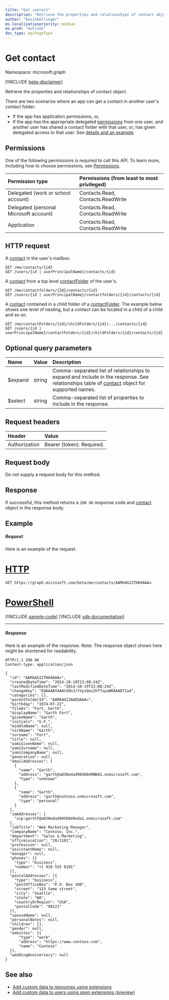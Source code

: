 ```yaml
---
title: "Get contact"
description: "Retrieve the properties and relationships of contact object."
author: "kevinbellinger"
ms.localizationpriority: medium
ms.prod: "outlook"
doc_type: apiPageType
---
```


# Get contact

Namespace: microsoft.graph

[!INCLUDE [beta-disclaimer](../../includes/beta-disclaimer.md)]

Retrieve the properties and relationships of contact object.

There are two scenarios where an app can get a contact in another user's contact folder:

* If the app has application permissions, or,
* If the app has the appropriate delegated [permissions](#permissions) from one user, and another user has shared a contact folder with that user, or, has given delegated access to that user. See [details and an example](/graph/outlook-get-shared-contacts-folders).


## Permissions
One of the following permissions is required to call this API. To learn more, including how to choose permissions, see [Permissions](/graph/permissions-reference).

|Permission type      | Permissions (from least to most privileged)              |
|:--------------------|:---------------------------------------------------------|
|Delegated (work or school account) | Contacts.Read, Contacts.ReadWrite    |
|Delegated (personal Microsoft account) | Contacts.Read, Contacts.ReadWrite    |
|Application | Contacts.Read, Contacts.ReadWrite |

## HTTP request
<!-- { "blockType": "ignored" } -->
A [contact](../resources/contact.md) in the user's mailbox.
```http
GET /me/contacts/{id}
GET /users/{id | userPrincipalName}/contacts/{id}
```
A [contact](../resources/contact.md) from a top level [contactFolder](../resources/contactfolder.md) of the user's.
```http
GET /me/contactfolders/{Id}/contacts/{id}
GET /users/{id | userPrincipalName}/contactfolders/{id}/contacts/{id}
```
A [contact](../resources/contact.md) contained in a child folder of a [contactFolder](../resources/mailfolder.md).  The 
example below shows one level of nesting, but a contact can be located in a child of a child and so on.
```http
GET /me/contactFolders/{id}/childFolders/{id}/.../contacts/{id}
GET /users/{id | userPrincipalName}/contactFolders/{id}/childFolders/{id}/contacts/{id}
```
## Optional query parameters
|Name|Value|Description|
|:---------------|:--------|:-------|
|$expand|string|Comma-separated list of relationships to expand and include in the response. See relationships table of [contact](../resources/contact.md) object for supported names. |
|$select|string|Comma-separated list of properties to include in the response.|

## Request headers
| Header       | Value |
|:---------------|:--------|
| Authorization  | Bearer {token}. Required.  |

## Request body
Do not supply a request body for this method.

## Response

If successful, this method returns a `200 OK` response code and [contact](../resources/contact.md) object in the response body.
## Example
##### Request
Here is an example of the request.

# [HTTP](#tab/http)
<!-- {
  "blockType": "request",
  "name": "get_contact",
  "sampleKeys": ["AAMkAGI2THk0AAA="]
}-->
```msgraph-interactive
GET https://graph.microsoft.com/beta/me/contacts/AAMkAGI2THk0AAA=
```

# [PowerShell](#tab/powershell)
[!INCLUDE [sample-code](../includes/snippets/powershell/get-contact-powershell-snippets.md)]
[!INCLUDE [sdk-documentation](../includes/snippets/snippets-sdk-documentation-link.md)]

---

##### Response

Here is an example of the response. Note: The response object shown here might be shortened for readability.
<!-- {
  "blockType": "response",
  "truncated": true,
  "@odata.type": "microsoft.graph.contact"
} -->
```http
HTTP/1.1 200 OK
Content-type: application/json

{
  "id": "AAMkAGI2THk0AAA=",
  "createdDateTime": "2014-10-19T23:08:24Z",
  "lastModifiedDateTime": "2014-10-19T23:08:24Z",
  "changeKey": "EQAAABYAAACd9nJ/tVysQos2hTfspaWRAAADTIa4",
  "categories": [],
  "parentFolderId": "AAMkAGI2AAEOAAA=",
  "birthday": "1974-07-22",
  "fileAs": "Fort, Garth",
  "displayName": "Garth Fort",
  "givenName": "Garth",
  "initials": "G.F.",
  "middleName": null,
  "nickName": "Garth",
  "surname": "Fort",
  "title": null,
  "yomiGivenName": null,
  "yomiSurname": null,
  "yomiCompanyName": null,
  "generation": null,
  "emailAddresses": [
    {
      "name": "Garth",
      "address": "garth@a830edad9050849NDA1.onmicrosoft.com",
      "type": "unknown"
    },
    {
      "name": "Garth",
      "address": "garth@contoso.onmicrosoft.com",
      "type": "personal"
    }
  ],
  "imAddresses": [
    "sip:garthf@a830edad9050849nda1.onmicrosoft.com"
  ],
  "jobTitle": "Web Marketing Manager",
  "companyName": "Contoso, Inc.",
  "department": "Sales & Marketing",
  "officeLocation": "20/1101",
  "profession": null,
  "assistantName": null,
  "manager": null,
  "phones": [{
    "type": "business",
    "number": "+1 918 555 0101"
  }],
  "postalAddresses": [{
    "type": "business",
    "postOfficeBox": "P.O. Box 100",
    "street": "123 Some street",
    "city": "Seattle",
    "state": "WA",
    "countryOrRegion": "USA",
    "postalCode": "98121"
  }],
  "spouseName": null,
  "personalNotes": null,
  "children": [], 
  "gender": null,
  "websites": [{
      "type": "work",
      "address": "https://www.contoso.com",
      "name": "Contoso"
  }],
  "weddingAnniversary": null
}
```

## See also

- [Add custom data to resources using extensions](/graph/extensibility-overview)
- [Add custom data to users using open extensions (preview)](/graph/extensibility-open-users)
<!--
- [Add custom data to groups using schema extensions (preview)](/graph/extensibility-schema-groups)
-->

<!-- uuid: 8fcb5dbc-d5aa-4681-8e31-b001d5168d79
2015-10-25 14:57:30 UTC -->
<!--
{
  "type": "#page.annotation",
  "description": "Get contact",
  "keywords": "",
  "section": "documentation",
  "tocPath": "",
  "suppressions": [
  ]
}
-->


